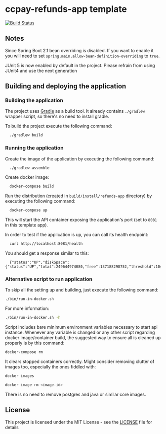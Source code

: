 # ccpay-refunds-app template

[![Build Status](https://travis-ci.org/hmcts/ccpay-refunds-app.svg?branch=master)](https://travis-ci.org/hmcts/ccpay-refunds-app)

## Notes

Since Spring Boot 2.1 bean overriding is disabled. If you want to enable it you will need to set `spring.main.allow-bean-definition-overriding` to `true`.

JUnit 5 is now enabled by default in the project. Please refrain from using JUnit4 and use the next generation

## Building and deploying the application


### Building the application

The project uses [Gradle](https://gradle.org) as a build tool. It already contains
`./gradlew` wrapper script, so there's no need to install gradle.

To build the project execute the following command:

```bash
  ./gradlew build
```

### Running the application

Create the image of the application by executing the following command:

```bash
  ./gradlew assemble
```

Create docker image:

```bash
  docker-compose build
```

Run the distribution (created in `build/install/refunds-app` directory)
by executing the following command:

```bash
  docker-compose up
```

This will start the API container exposing the application's port
(set to `8081` in this template app).

In order to test if the application is up, you can call its health endpoint:

```bash
  curl http://localhost:8081/health
```

You should get a response similar to this:

```
  {"status":"UP","diskSpace":{"status":"UP","total":249644974080,"free":137188298752,"threshold":10485760}}
```

### Alternative script to run application

To skip all the setting up and building, just execute the following command:

```bash
./bin/run-in-docker.sh
```

For more information:

```bash
./bin/run-in-docker.sh -h
```

Script includes bare minimum environment variables necessary to start api instance. Whenever any variable is changed or any other script regarding docker image/container build, the suggested way to ensure all is cleaned up properly is by this command:

```bash
docker-compose rm
```

It clears stopped containers correctly. Might consider removing clutter of images too, especially the ones fiddled with:

```bash
docker images

docker image rm <image-id>
```

There is no need to remove postgres and java or similar core images.

## License

This project is licensed under the MIT License - see the [LICENSE](LICENSE) file for details


